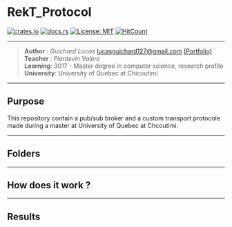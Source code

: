 # RekT_Protocol

[![crates.io](https://img.shields.io/crates/v/rekt_lib.svg)](https://crates.io/crates/rekt_lib)
[![docs.rs](https://github.com/GuicLuca/RekT_Protocole/actions/workflows/BuildAndTestOnPush.yml/badge.svg)](https://github.com/GuicLuca/RekT_Protocole/actions/workflows/BuildAndTestOnPush.yml)
[![License: MIT](https://img.shields.io/badge/License-MIT-yellow.svg)](https://opensource.org/licenses/MIT)
[![HitCount](https://hits.dwyl.com/Guicluca/RekT_Protocole.svg)](https://hits.dwyl.com/GuicLuca/Rekt_Protocole)

****

> **Author** : *Guichard Lucas* <lucasguichard127@gmail.com> [(Portfolio)](https://konekan.fr) <br>
> **Teacher** : *Plantevin Valère*<br>
> **Learning**: 3017 - Master degree in computer science, research profile<br>
> **University**: University of Quebec at Chicoutimi

---

## Purpose
This repository contain a pub/sub broker and a custom transport protocole made during a master at University of Quebec at Chcoutimi.  


---

## Folders

---

## How does it work ?

---

## Results

